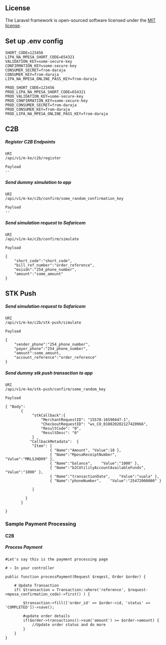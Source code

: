 ## License

The Laravel framework is open-sourced software licensed under the [MIT license](https://opensource.org/licenses/MIT).

## Set up .env config

```
SHORT_CODE=123456
LIPA_NA_MPESA_SHORT_CODE=654321
VALIDATION_KEY=some-secure-key
CONFIRMATION_KEY=some-secure-key
CONSUMER_SECRET=from-daraja
CONSUMER_KEY=from-daraja
LIPA_NA_MPESA_ONLINE_PASS_KEY=from-daraja

PROD_SHORT_CODE=123456
PROD_LIPA_NA_MPESA_SHORT_CODE=654321
PROD_VALIDATION_KEY=some-secure-key
PROD_CONFIRMATION_KEY=some-secure-key
PROD_CONSUMER_SECRET=from-daraja
PROD_CONSUMER_KEY=from-daraja
PROD_LIPA_NA_MPESA_ONLINE_PASS_KEY=from-daraja

```
## C2B
##### Register C2B Endpoints
```
URI
/api/v1/m-ke/c2b/register

Payload
--
```

##### Send dummy simulation to app
```
URI
/api/v1/m-ke/c2b/confirm/some_random_confirmation_key

Payload
--
```

##### Send simulation request to Safaricom
```
URI
/api/v1/m-ke/c2b/confirm/simulate

Payload

{
	"short_code":"short_code",
	"bill_ref_number":"order_reference",
	"msisdn":"254_phone_number",
	"amount":"some_amount"
}
```
## STK Push
##### Send simulation request to Safaricom
```
URI
/api/v1/m-ke/c2b/stk-push/simulate

Payload

{
    "sender_phone":"254_phone_number",
    "payer_phone":"254_phone_number",
    "amount":some_amount,
    "account_reference":"order_reference"
}
```
##### Send dummy stk push transaction to app
```
URI
/api/v1/m-ke/stk-push/confirm/some_random_key

Payload
	
{ "Body":
       { 
            "stkCallback":{ 
                "MerchantRequestID": "15578-16590447-1",
                "CheckoutRequestID": "ws_CO_010820202127420966",
                "ResultCode": "0",
                "ResultDesc": "0"
            } ,
           "CallbackMetadata":  {
            "Item": [
                    { "Name":"Amount", "Value":10 },
                    { "Name":"MpesaReceiptNumber",    "Value":"MRLSJHDH9" },
                    { "Name":"balance",    "Value":"1000" },
                    { "Name":"b2CUtilityAccountAvailableFunds",    "Value":"1000" },
                    { "Name":"transactionDate",    "Value":"vuala" },
                    { "Name":"phoneNumber",    "Value":"25472000000" }

            ]

         }
       }

} 
```
### Sample Payment Processing
#### C2B
##### Process Payment
```
#Let's say this is the payment processing page

# ~ In your controller

public function processPayment(Request $reqest, Order $order) {

    # Update Transaction
    if( $transaction = Transaction::where('reference', $request->mpesa_confirmation_code)->first() ) {
        
        $transaction->fill(['order_id' => $order->id, 'status' => 'COMPLETED'])->save();
        
        #update order details
        if($order->transactions()->sum('amount') >= $order->amount) {
            //Update order status and do more
        }
    }
}
```
